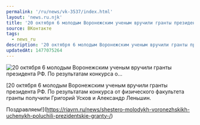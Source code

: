 ```yaml
---
permalink: '/ru/news/vk-3537/index.html'
layout: 'news.ru.njk'
title: '20 октября 6 молодым Воронежским ученым вручили гранты президента РФ. По результатам конкурса о…'
source: ВКонтакте
tags:
  - news_ru
description: '20 октября 6 молодым Воронежским ученым вручили гранты президента РФ. По результатам конкурса о…'
updatedAt: 1477075264
---
```

![20 октября 6 молодым Воронежским ученым вручили гранты президента РФ. По результатам конкурса о…](https://sun9-39.userapi.com/c837524/v837524044/6cad/DpBA-PfTvXY.jpg)

[20 октября 6 молодым Воронежским ученым вручили гранты президента РФ. По результатам конкурса от физического факультета гранты получили Григорий Усков и Александр Леньшин.

Поздравляем!](https://riavrn.ru/news/shestero-molodykh-voronezhskikh-uchenykh-poluchili-prezidentskie-granty-/)
